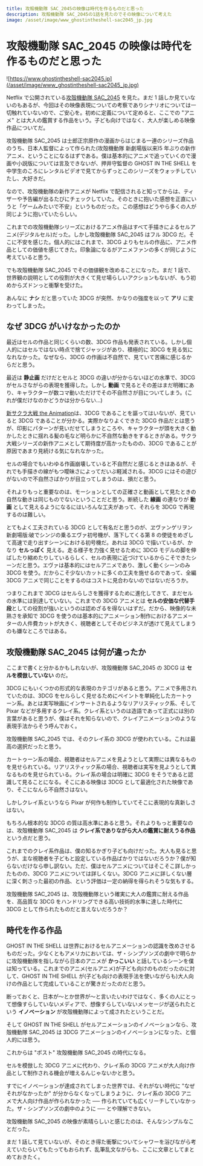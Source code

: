 ```yml
title: 攻殻機動隊 SAC_2045の映像は時代を作るものだと思った
description: 攻殻機動隊 SAC_2045の1話を見たのでその映像について考えた
image: /asset/image/www_ghostintheshell-sac2045_jp.jpg
```

# 攻殻機動隊 SAC_2045 の映像は時代を作るものだと思った

![https://www.ghostintheshell-sac2045.jp](/asset/image/www_ghostintheshell-sac2045_jp.jpg)

Netflix で公開されている[攻殻機動隊 SAC_2045](https://www.ghostintheshell-sac2045.jp) を見た。まだ 1 話しか見ていないのもあるが、今回はその映像表現についての考察でありシナリオについては一切触れていないので、ご安心を。初めに定義について定めると、ここでの "アニメ" とは大人の鑑賞する作品をいう。子ども向けではなく、大人が楽しめる映像作品についてだ。

攻殻機動隊 SAC_2045 は士郎正宗原作の漫画からはじまる一連のシリーズ作品のうち、日本人監督によって作られた(攻殻機動隊 新劇場版以来)5 年ぶりの新作アニメ、ということになるはずである。僕は基本的にアニメで追っていくので漫画や小説版については言及できないが、押井守監督の GHOST IN THE SHELL を中学生のころにレンタルビデオで見てからずっとこのシリーズをウォッチしていたし、大好きだ。

なので、攻殻機動隊の新作アニメが Netflix で配信されると知ってからは、ティザーや予告編が出るたびにチェックしていた。そのときに抱いた感想を正直にいうと「ゲームみたいで不安」というものだった。この感想はどうやら多くの人が同じように抱いていたらしい。

これまでの攻殻機動隊シリーズにおけるアニメ作品はすべて手描きによるセルアニメ(デジタルセル)だった。しかし攻殻機動隊 SAC_2045 はフル 3DCG だ。そこに不安を感じた。個人的にはこれまで、3DCG よりもセルの作品に、アニメ作品としての価値を感じてきた。印象論になるがアニメファンの多くが同じように考えていると思う。

でも攻殻機動隊 SAC_2045 でその価値観を改めることになった。まだ 1 話で、世界観の説明としての役割が大きくて見せ場らしいアクションもないが、もう初めからズドンっと衝撃を受けた。

あんなに **ナシ** だと思っていた 3DCG が突然、かなりの強度を以って **アリ** に変わってしまった。

## なぜ 3DCG がいけなかったのか

最近はセルの作品と同じくらいの数、3DCG 作品も発表されている。しかし個人的にはセルではない時点で捨てジャッジがあり、積極的に 3DCG を見る気になれなかった。なぜなら、3DCG の作画は不自然で、見ていて苦痛に感じるからだと思う。

最近は **静止画** だけだとセルと 3DCG の違いが分からないほどの水準で、3DCG がセルさながらの表現を獲得した。しかし **動画** で見るとその差はまだ明確にあり、キャラクターが数コマ動いただけでその不自然さが目についてしまう。(これが僕だけなのかどうかは分からない...)

[新サクラ大戦 the Animation](https://sakura-taisen-theanimation.com/)は、3DCG であることを謳ってはいないが、見ていると 3DCG であることが分かる。実際かなりよくできた 3DCG 作品だとは思うが、印影にパターンが見いだせてしまうところや、キャラクターが頭を大きく動かしたときに揺れる髪の毛など明らかに不自然な動きをするときがある。サクラ大戦シリーズの新作アニメとして期待度が高かったものの、3DCG であることが原因であまり見続ける気になれなかった。

セルの場合でもいわゆる作画崩壊していると不自然だと感じるときはあるが、それでも手描きの線がもつ曖昧さによってだいぶ軽減される。3DCG にはその遊びがないので不自然さばかりが目立ってしまうのは、損だと思う。

それよりもっと重要なのは、モーションとしての正確さと動画として見たときの自然な動きは同じものでないということだと思う。断続した **線画** の連なりが **動画** として見えるようになるにはいろんな工夫があって、それらを 3DCG で再現するのは難しい。

とてもよく工夫されている 3DCG として有名だと思うのが、ヱヴァンゲリヲン新劇場版:破でシンジの乗るエヴァ初号機が、落下してくる第 8 の使徒をめざして高速で走り出すシーンにおける初号機だ。あれは 3DCG で描いているが、かなり **セルっぽく** 見える。走る様子を力強く見せるために 3DCG モデルの脚を伸ばしたり縮めたりしているらしく、セルの表現に近づけているからこそできたシーンだと思う。エヴァは基本的にはセルアニメであり、激しく動くシーンのみ 3DCG を使う。だからこそ少ないカットに多くの工夫を施せるのであって、全編 3DCG アニメで同じことをするのはコストに見合わないのではないだろうか。

つまりこれまで 3DCG はセルらしさを獲得するために進化してきて、まだセルの水準には到達していない。これまでの 3DCG アニメとは **セルの安価な代替手段**としての役割が強いというのは認めざるを得ないはずだ。だから、映像的な未熟さを承知で 3DCG を使うのは基本的にアニメーション制作におけるアニメーターの人件費カットが大きく、視聴者としてそのビジネスが透けて見えてしまうのも嫌なところではある。

## 攻殻機動隊 SAC_2045 は何が違ったか

ここまで書くと分かるかもしれないが、攻殻機動隊 SAC_2045 の 3DCG は **セルを模倣していない** のだ。

3DCG にもいくつかの形式的な表現のカテゴリがあると思う。アニメで多用されていたのは、3DCG をセルらしく見せるためにペイントを単純化したカートゥーン系。あとは実写映画にインサートされるようなリアリスティック系、そして Pixar などが多用するクレイ系。クレイ系というのは造語であって正式には別の言葉があると思うが、僕はそれを知らないので、クレイアニメーションのような表現手法からそう呼んでおく。

攻殻機動隊 SAC_2045 では、そのクレイ系の 3DCG が使われている。これは最高の選択だったと思う。

カートゥーン系の場合、視聴者はセルアニメを見ようとして実際には異なるものを見せられている。リアリスティック系の場合、視聴者は実写を見ようとして異なるものを見せられている。クレイ系の場合は明確に 3DCG をそうであると認識して見ることになる。そこにある映像は 3DCG として最適化された映像であり、そこになんら不自然さはない。

しかしクレイ系というなら Pixar が何作も制作していてそこに表現的な真新しさはない。

もちろん根本的な 3DCG の質は高水準にあると思う。それよりもっと重要なのは、攻殻機動隊 SAC_2045 は **クレイ系でありながら大人の鑑賞に耐えうる作品** という点だと思う。

これまでのクレイ系作品は、僕の知るかぎり子ども向けだった。大人も見ると思うが、主な視聴者を子どもと設定している作品ばかりではないだろうか？僕が知らないだけなら申し訳ない。ただ、僕はセルアニメについてはそこそこ詳しかったものの、3DCG アニメについては詳しくない。3DCG アニメに詳しくない層に深く刺さった最初の作品、という評価は一定の納得を得られそうな気もする。

攻殻機動隊 SAC_2045 は、攻殻機動隊という確実に大人の鑑賞に耐える作品を、高品質な 3DCG をハンドリングできる高い技術的水準に達した時代に 3DCG として作られたものだと言えないだろうか？

## 時代を作る作品

GHOST IN THE SHELL は世界におけるセルアニメーションの認識を改めさせるものだった。少なくともアメリカにおいては、ザ・シンプソンズの劇中で明らかに攻殻機動隊を指しながら日本のアニメが **かっこいい** と話しているシーンを僕は知っている。これまでのアニメ(セルアニメ)が子ども向けのものだったのに対して、GHOST IN THE SHELL が(子ども向けの表現手法を使いながらも)大人向けの作品として完成していることが驚きだったのだと思う。

断っておくと、日本が～とか世界が～と言いたいわけではなく、多くの人にとって想像すらしていないメディアで、想像すらしていないメッセージが送られたという **イノベーション** が攻殻機動隊によって成されたということだ。

そして GHOST IN THE SHELL がセルアニメーションのイノベーションなら、攻殻機動隊 SAC_2045 は 3DCG アニメーションのイノベーションになった、と個人的には思う。

これからは "ポスト" 攻殻機動隊 SAC_2045 の時代になる。

セルを模倣した 3DCG アニメに代わり、クレイ系の 3DCG アニメが大人向け作品として制作される機会が増えるんじゃないかと思う。

すでにイノベーションが達成されてしまった世界では、それがない時代に "なぜそれがなかったか" が分からなくなってしまうように、クレイ系の 3DCG アニメで大人向け作品が作られなかった ── 作られていても広くリーチしていなかった。ザ・シンプソンズの劇中のように ── とや理解できない。

攻殻機動隊 SAC_2045 の映像が素晴らしいと感じたのは、そんなシンプルなことだった。

まだ 1 話して見ていないが、そのとき得た衝撃についてシャワーを浴びながら考えていたらいてもたってもおられず、乱筆乱文ながらも、ここに文章としてまとめておきたく。

